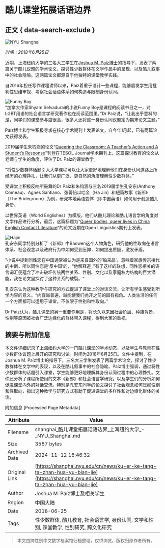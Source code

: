 # 酷儿课堂拓展话语边界

## 正文 { data-search-exclude }


![NYU Shanghai](https://cdn.shanghai.nyu.edu/sites/default/files/styles/wide/public/field/image/questioning-940.jpg?itok=aFny3vSU)

*时间：2018年6月25日*

近期，上海纽约大学的三名大三学生在[Joshua M. Paíz博士](https://shanghai.nyu.edu/academics/faculty/directory/joshua-paiz)的指导下，发表了两篇关于酷儿议题的学术论文，探讨性少数群体在文学作品中的呈现，以及酷儿叙事中的社会隐喻。这两篇论文都源自于他独特的课堂教学实践。

自2016年担任写作课程讲师以来，Paíz着重于设计一些课程，能够启发学生用批判性思维审视、考察社会话语体系如何构造与限制身份认同。

![Funny Boy](https://cdn.shanghai.nyu.edu/sites/default/files/media/funnyboy-330.jpg)  
“加拿大作家Shyam Selvadurai的小说Funny Boy是课程的阅读书目之一，对LGBT用语的社会语言学研究著作也在阅读范围里。”Dr Paíz说，“让我出乎意料的是，同学们的课堂参与度很高，很多人还将这一身份认同议题定为期末论文主题。”

Paíz博士和学生积极寻求在核心学术期刊上发表论文，自今年1月起，已有两篇论文获得发表。

2019届学生朱钧涵的论文“[Queering the Classroom: A Teacher’s Action and A Student’s Response](https://onlinelibrary.wiley.com/doi/abs/10.1002/tesj.371)”刊登在TESOL Journal学术期刊上，这篇探讨教育的论文从老师与学生的角度，评估了Dr. Paíz的课堂教学。

“将性少数群体话题引入大学课程可以让大家更好地理解他们在身份认同道路上所经历的心理挣扎，让我们从更广泛、更自然的角度理解性少数群体。”

受课堂上积极反响所鼓舞的Dr Paíz和朱钧涵与三名2019届学生孔安东(Anthony Comeau)、Agnes Santiano、张菁怡以哈金（Ha Jin）和短篇故事《新郎》（The Bridegroom）为例，研究本地英语变体（即中国英语）如何用于创造酷儿身份。

以世界英语（World Englishes）为模版，他们从酷儿理论和酷儿语言学的角度对文学作品进行分析，最后，这篇标题为“[Queer bodies, queer lives in China English Contact Literature](https://www.degruyter.com/view/j/opli.2018.4.issue-1/opli-2018-0008/opli-2018-0008.xml?format=INT)”的论文近期在Open Linguistics期刊上发表。

![Hajin](https://cdn.shanghai.nyu.edu/sites/default/files/media/hajin-230.jpg)  
孔安东同学特别分析了《新郎》中Baowen这个人物角色，研究他的性取向在语言体系、社会观念以及政府行为中如何受到压抑，如何提出质疑，激发矛盾。

“小说中提到同性恋在中国通常被认为是来自国外的‘舶来品’，意味着家族传宗接代的中断，所以同性恋是‘反中国’的，“他解释道，”有了这样的联想，同性恋相关的语言词汇便蕴含了冲击破坏传统两性关系、性别、文化以及家庭权力结构的巨大潜能，我在论文里探讨了这种关系的破裂。“

孔安东认为这种教学与研究的方式促进了课堂上的对话交流，让所有学生感受到所学内容的意义。“内容越普遍，越能使我们抛开之前的固有视角。人类生活的任何一个方面都可以运用于课堂，不仅限于性别和性取向。”

Dr Paíz认为，酷儿课堂的另一重要作用是，将长久以来因社会阶层、种族背景、性别等原因被社会广泛边缘化的群体带入课程，得到大家的重视。

## 摘要与附加信息

<!-- tcd_abstract -->
本文件详细记录了上海纽约大学的一门酷儿课堂的学术动态，以及学生与教师在性少数群体议题上展开的研究和讨论。时间为2018年6月25日。文件中提到，在Joshua M. Paíz博士的指导下，三名大三学生发表了两篇学术论文，探讨了性少数群体在文学中的表现，以及在酷儿叙事中的社会隐喻。Paíz博士强调，通过将性少数群体的话题引入课堂，学生能够更好地理解其身份认同过程中的心理挣扎。文件还分析了课程所使用的文本《新郎》和社会语言学研究，以及学生们的分析如何促进课堂内外的对话交流。特别是孔安东同学的论文探讨了社会观念如何压抑性别和性取向，指出这种教学与研究方式有助于促进课堂的多样性和对边缘化群体的关注。
<!-- tcd_abstract_end -->

附加信息 [Processed Page Metadata]

| Attribute       | Value                                  |
|-----------------|----------------------------------------|
| Filename        | shanghai_酷儿课堂拓展话语边界_上海纽约大学_-_NYU_Shanghai.md                             |
| Size            | 3587 bytes                           |
| Archived Date   | 2024-11-12 16:46:32                             |
| Original Link   | [https://shanghai.nyu.edu/cn/news/ku-er-ke-tang-ta-zhan-hua-yu-bian-jie](https://shanghai.nyu.edu/cn/news/ku-er-ke-tang-ta-zhan-hua-yu-bian-jie)                       |
| Author          | Joshua M. Paíz博士及相关学生                               |
| Region          | 中国大陆                               |
| Date            | 2018-06-25                                 |
| Tags            | 性少数群体, 酷儿教育, 社会语言学, 身份认同, 文学和性别, 课堂教学, 性别研究, 跨文化研究                                 |
>
> 本文由跨性别中文数字档案馆归档整理，仅供浏览。版权归原作者所有。
>